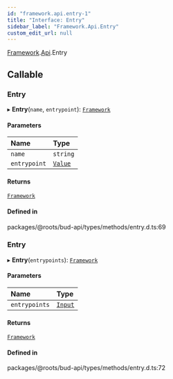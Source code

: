 ```yaml
---
id: "framework.api.entry-1"
title: "Interface: Entry"
sidebar_label: "Framework.Api.Entry"
custom_edit_url: null
---
```


[Framework](../modules/framework.md).[Api](../modules/framework.api.md).Entry

## Callable

### Entry

▸ **Entry**(`name`, `entrypoint`): [`Framework`](../classes/framework.md)

#### Parameters

| Name | Type |
| :------ | :------ |
| `name` | `string` |
| `entrypoint` | [`Value`](../modules/framework.api.entry.md#value) |

#### Returns

[`Framework`](../classes/framework.md)

#### Defined in

packages/@roots/bud-api/types/methods/entry.d.ts:69

### Entry

▸ **Entry**(`entrypoints`): [`Framework`](../classes/framework.md)

#### Parameters

| Name | Type |
| :------ | :------ |
| `entrypoints` | [`Input`](framework.api.entry.input.md) |

#### Returns

[`Framework`](../classes/framework.md)

#### Defined in

packages/@roots/bud-api/types/methods/entry.d.ts:72
